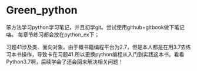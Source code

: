 # Green_python
笨方法学习python学习笔记，并且初学git。尝试使用github+gitbook做下笔记咯。
每章节练习都会放在python_ex下；

习题41涉及类、面向对象。由于概书籍编程平台为2.7，但是本人都是在用3.7去练习本书操作，导致卡在习题41.所以更换python编程从入门到实践这本书。看看Python3.7啊，后续学会了还会回来解决相关问题！
